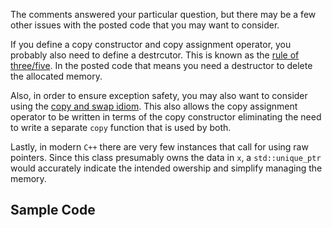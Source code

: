 
The comments answered your particular question, but there may be a few
other issues with the posted code that you may want to consider.

If you define a copy constructor and copy assignment operator, you
probably also need to define a destrcutor. This is known as the [rule
of three/five](https://stackoverflow.com/a/4172724/1202808). In the
posted code that means you need a destructor to delete the allocated
memory.

Also, in order to ensure exception safety, you may also want to
consider using the [copy and swap
idiom](https://stackoverflow.com/a/3279550/1202808). This also allows
the copy assignment operator to be written in terms of the copy
constructor eliminating the need to write a separate `copy` function
that is used by both.

Lastly, in modern `C++` there are very few instances that call for
using raw pointers. Since this class presumably owns the data in `x`,
a `std::unique_ptr` would accurately indicate the intended owership
and simplify managing the memory.

Sample Code
-----------
```c++
```


